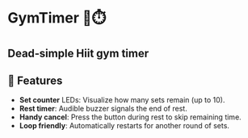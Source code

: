 # GymTimer 💪⏱️

Dead‑simple Hiit gym timer
---

## 🚀 Features

- **Set counter** LEDs: Visualize how many sets remain (up to 10).
- **Rest timer**: Audible buzzer signals the end of rest.
- **Handy cancel**: Press the button during rest to skip remaining time.
- **Loop friendly**: Automatically restarts for another round of sets.
